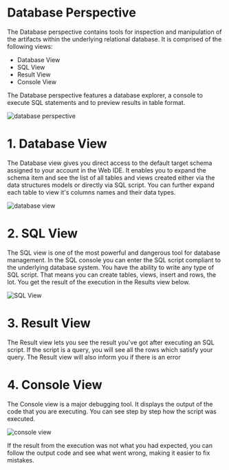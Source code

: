 # Database Perspective

The Database perspective contains tools for inspection and manipulation of the artifacts within the underlying relational database. 
It is comprised of the following views:
 - Database View
 - SQL View
 - Result View
 - Console View

The Database perspective features a database explorer, a console to execute SQL statements and to preview results in table format.

![database perspective](http://www.dirigible.io/help/images/ide_perspective_database.png)

# 1. Database View
The Database view gives you direct access to the default target schema assigned to your account in the Web IDE. It enables you to expand the schema item and see the list of all tables and views created either via the data structures models or directly via SQL script. You can further expand each table to view it's columns names and their data types.

![database view](http://www.dirigible.io/help/images/ide_view_database.png)

# 2. SQL View

The SQL view is one of the most powerful and dangerous tool for database management. In the SQL console you can enter the SQL script compliant to the underlying database system. You have the ability to write any type of SQL script. That means you can create tables, views, insert and rows, the lot. You get the result of the execution in the Results view below. 

![SQL View](http://www.dirigible.io/help/images/ide_view_sql.png)

# 3. Result View

The Result view lets you see the result you've got after executing an SQL script. If the script is a query, you will see all the rows which satisfy your query. The Result view will also inform you if there is an error

# 4. Console View
The Console view is a major debugging tool. It displays the output of the code that you are executing. You can see step by step how the script was executed. 

![console view](http://www.dirigible.io/help/images/ide_view_console.png)

If the result from the execution was not what you had expected, you can follow the output code and see what went wrong, making it easier to fix mistakes.
